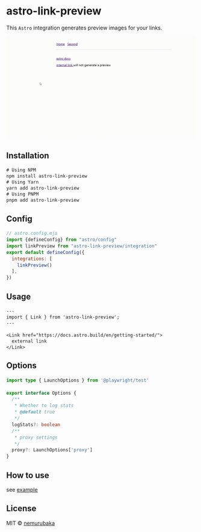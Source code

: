 # astro-link-preview

This `Astro` integration generates preview images for your links.

![demo](../../assets/demo.gif)

## Installation

```shell
# Using NPM
npm install astro-link-preview
# Using Yarn
yarn add astro-link-preview
# Using PNPM
pnpm add astro-link-preview
```

## Config

```js
// astro.config.mjs
import {defineConfig} from "astro/config"
import linkPreview from "astro-link-preview/integration"
export default defineConfig({
  integrations: [
    linkPreview()
  ],
})
```

## Usage

```astro
---
import { Link } from 'astro-link-preview';
---

<Link href="https://docs.astro.build/en/getting-started/">
  external link
</Link>
```

## Options 

```ts
import type { LaunchOptions } from '@playwright/test'

export interface Options {
  /**
   * Whether to log stats
   * @default true
   */
  logStats?: boolean
  /**
   * proxy settings
   */
  proxy?: LaunchOptions['proxy']
}
```

## How to use

see [example](../playground/)

## License

MIT &copy; [nemurubaka](https://github.com/cijiugechu)